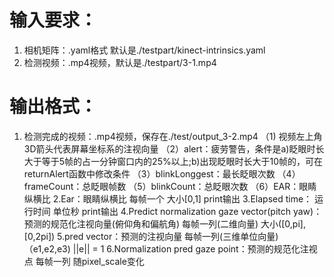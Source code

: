 # 输入要求：

1. 相机矩阵：.yaml格式    默认是./testpart/kinect-intrinsics.yaml
2. 检测视频：.mp4视频，默认是./testpart/3-1.mp4

# 输出格式：

1. 检测完成的视频：.mp4视频，保存在./test/output_3-2.mp4
（1) 视频左上角3D箭头代表屏幕坐标系的注视向量
（2）alert：疲劳警告，条件是a)眨眼时长大于等于5帧的占一分钟窗口内的25%以上;b)出现眨眼时长大于10帧的，可在returnAlert函数中修改条件
（3）blinkLonggest：最长眨眼次数
（4）frameCount：总眨眼帧数
（5）blinkCount：总眨眼次数
（6）EAR：眼睛纵横比
2.Ear：眼睛纵横比  每帧一个  大小[0,1]  print输出
3.Elapsed time： 运行时间  单位秒  print输出
4.Predict normalization gaze vector(pitch yaw)：预测的规范化注视向量(俯仰角和偏航角)  每帧一列(二维向量)  大小([0,pi],[0,2pi])
5.pred vector：预测的注视向量  每帧一列(三维单位向量)  （e1,e2,e3)  ||e|| = 1
6.Normalization pred gaze point：预测的规范化注视点  每帧一列  随pixel_scale变化